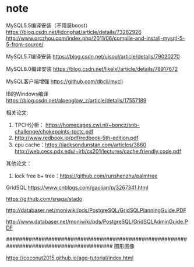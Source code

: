 # note

MySQL5.5编译安装（不用装boost）
https://blog.csdn.net/lidonghat/article/details/73262926
http://www.orczhou.com/index.php/2011/06/compile-and-install-mysql-5-5-from-source/

MySQL5.7编译安装
https://blog.csdn.net/uisoul/article/details/79020270

MySQL8.0编译安装
https://blog.csdn.net/likelxl/article/details/78917672

MySQL客户端增强
https://github.com/dbcli/mycli

IB的Windows编译
https://blog.csdn.net/alpenglow_z/article/details/17557189

相关论文:
1. TPCH分析： https://homepages.cwi.nl/~boncz/snb-challenge/chokepoints-tpctc.pdf
2. http://www.redbook.io/pdf/redbook-5th-edition.pdf
3. cpu cache：https://jacksondunstan.com/articles/3860
http://web.cecs.pdx.edu/~jrb/cs201/lectures/cache.friendly.code.pdf

其他论文：
1. lock free b+ tree：https://github.com/runshenzhu/palmtree

GridSQL
https://www.cnblogs.com/gaojian/p/3267341.html

https://github.com/snaga/stado

http://databaser.net/moniwiki/pds/PostgreSQL/GridSQLPlanningGuide.PDF

http://www.databaser.net/moniwiki/pds/PostgreSQL/GridSQLAdminGuide.PDF

#########################################################################################
图形图像

https://coconut2015.github.io/agg-tutorial/index.html
